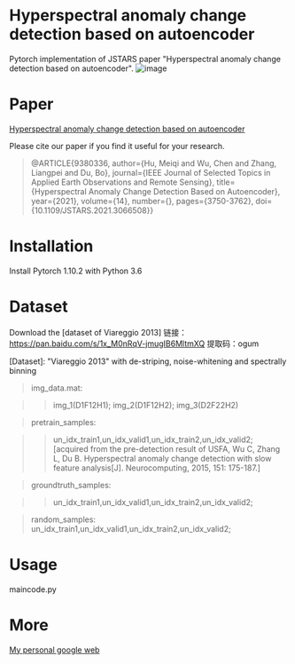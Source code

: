 # Hyperspectral anomaly change detection based on autoencoder
Pytorch implementation of JSTARS paper "Hyperspectral anomaly change detection based on autoencoder".
![image](https://github.com/meiqihu/ACDA/blob/main/Figure_ACDA.png)
# Paper
[Hyperspectral anomaly change detection based on autoencoder](https://ieeexplore.ieee.org/document/9380336)

Please cite our paper if you find it useful for your research.

>@ARTICLE{9380336,
  author={Hu, Meiqi and Wu, Chen and Zhang, Liangpei and Du, Bo},
  journal={IEEE Journal of Selected Topics in Applied Earth Observations and Remote Sensing}, 
  title={Hyperspectral Anomaly Change Detection Based on Autoencoder}, 
  year={2021},
  volume={14},
  number={},
  pages={3750-3762},
  doi={10.1109/JSTARS.2021.3066508}}

# Installation
Install Pytorch 1.10.2 with Python 3.6
# Dataset
Download the [dataset of Viareggio 2013]
链接：https://pan.baidu.com/s/1x_M0nRqV-jmugIB6MltmXQ 
提取码：ogum

[Dataset]: "Viareggio 2013" with de-striping, noise-whitening and spectrally binning

>img_data.mat:  

>>img_1(D1F12H1);   img_2(D1F12H2);    img_3(D2F22H2)

>pretrain_samples:     

>>un_idx_train1,un_idx_valid1,un_idx_train2,un_idx_valid2;  [acquired from the pre-detection result of USFA, Wu C, Zhang L, Du B. Hyperspectral anomaly change detection with slow feature analysis[J]. Neurocomputing, 2015, 151: 175-187.]

>groundtruth_samples:  

>>un_idx_train1,un_idx_valid1,un_idx_train2,un_idx_valid2;

>random_samples:     un_idx_train1,un_idx_valid1,un_idx_train2,un_idx_valid2;
# Usage
maincode.py

# More
[My personal google web](https://scholar.google.com.hk/citations?hl=zh-CN&user=jxyAHdkAAAAJ)





